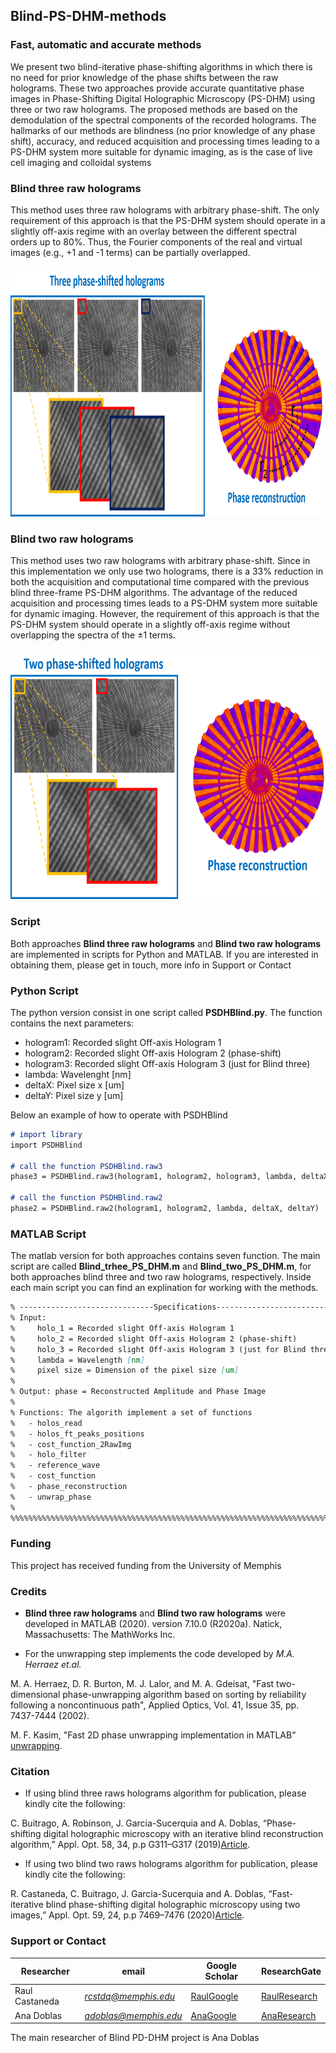 ## Blind-PS-DHM-methods
### Fast, automatic and accurate methods 

We present two blind-iterative phase-shifting algorithms in which there is no need for prior knowledge of the phase shifts between the raw holograms. These two approaches provide accurate quantitative phase images in Phase-Shifting Digital Holographic Microscopy (PS-DHM) using three or two raw holograms. The proposed methods are based on the demodulation of the spectral components of the recorded holograms. The hallmarks of our methods are blindness (no prior knowledge of any phase shift), accuracy, and reduced acquisition and processing times leading to a PS-DHM system more suitable for dynamic imaging, as is the case of live cell imaging and colloidal systems


### Blind three raw holograms

This method uses three raw holograms with arbitrary phase-shift. The only requirement of this approach is that the PS-DHM system should operate in a slightly off-axis regime with an overlay between the different spectral orders up to 80%. Thus, the Fourier components of the real and virtual images (e.g., +1 and -1 terms) can be partially overlapped. 

<p align="center">
 <img src="images/trheeRawHolograms.png" alt="hi" class="inline" width="848" height="400"/> 
</p>

### Blind two raw holograms

This method uses two raw holograms with arbitrary phase-shift. Since in this implementation we only use two holograms, there is a 33% reduction in both the acquisition and computational time compared with the previous blind three-frame PS-DHM algorithms. The advantage of the reduced acquisition and processing times leads to a PS-DHM system more suitable for dynamic imaging. However, the requirement of this approach is that the PS-DHM system should operate in a slightly off-axis regime without overlapping the spectra of the ±1 terms.

<p align="center">
 <img src="images/twoRawHolograms.png" alt="hi" class="inline" width="684" height="400"/>
</p>

### Script 
Both approaches **Blind three raw holograms** and **Blind two raw holograms** are implemented in scripts for Python and MATLAB. If you are interested in obtaining them, please get in touch, more info in Support or Contact

### Python Script 
The python version consist in one script called **PSDHBlind.py**. The function contains the next parameters:
- hologram1: Recorded slight Off-axis Hologram 1 
- hologram2: Recorded slight Off-axis Hologram 2 (phase-shift)
- hologram3: Recorded slight Off-axis Hologram 3 (just for Blind three)
- lambda: Wavelenght [nm]
- deltaX: Pixel size x [um]
- deltaY: Pixel size y [um]

Below an example of how to operate with PSDHBlind
```markdown
# import library
import PSDHBlind

# call the function PSDHBlind.raw3
phase3 = PSDHBlind.raw3(hologram1, hologram2, hologram3, lambda, deltaX, deltaY)

# call the function PSDHBlind.raw2
phase2 = PSDHBlind.raw2(hologram1, hologram2, lambda, deltaX, deltaY)
```


### MATLAB Script 
The matlab version for both approaches contains seven function. The main script are called **Blind_trhee_PS_DHM.m** and **Blind_two_PS_DHM.m**, for both approaches blind three and two raw holograms, respectively. Inside each main script you can find an explination for working with the methods.   
```markdown
% ------------------------------Specifications---------------------------------% 
% Input:                                                                       %
%     holo_1 = Recorded slight Off-axis Hologram 1                             %
%     holo_2 = Recorded slight Off-axis Hologram 2 (phase-shift)               %
%     holo_3 = Recorded slight Off-axis Hologram 3 (just for Blind three)      %
%     lambda = Wavelength [nm]                                                 % 
%     pixel size = Dimension of the pixel size [um]                            %
%                                                                              %
% Output: phase = Reconstructed Amplitude and Phase Image                      %
%                                                                              %
% Functions: The algorith implement a set of functions                         %
%   - holos_read                                                               %
%   - holos_ft_peaks_positions                                                 %
%   - cost_function_2RawImg                                                    %
%   - holo_filter                                                              %
%   - reference_wave                                                           % 
%   - cost_function                                                            %
%   - phase_reconstruction                                                     %
%   - unwrap_phase                                                             %
%                                                                              %
%%%%%%%%%%%%%%%%%%%%%%%%%%%%%%%%%%%%%%%%%%%%%%%%%%%%%%%%%%%%%%%%%%%%%%%%%%%%%%%%
```

### Funding
This project has received funding from the University of Memphis

### Credits
* **Blind three raw holograms** and **Blind two raw holograms** were developed in MATLAB (2020). version 7.10.0 (R2020a). Natick, Massachusetts: The MathWorks Inc.

* For the unwrapping step implements the code developed by *M.A. Herraez et.al.* 

M. A. Herraez, D. R. Burton, M. J. Lalor, and M. A. Gdeisat, "Fast two-dimensional phase-unwrapping algorithm based on sorting by reliability following a noncontinuous path", Applied Optics, Vol. 41, Issue 35, pp. 7437-7444 (2002).  

M. F. Kasim, "Fast 2D phase unwrapping implementation in MATLAB" [unwrapping](https://github.com/mfkasim91/unwrap_phase/). 

### Citation
* If using blind three raws holograms algorithm for publication, please kindly cite the following:

 C. Buitrago, A. Robinson, J. Garcia-Sucerquia and A. Doblas, “Phase-shifting digital holographic microscopy with an iterative blind reconstruction algorithm,” Appl. Opt. 58, 34, p.p G311–G317 (2019)[Article](https://www.osapublishing.org/ao/abstract.cfm?uri=ao-58-34-G311).

* If using two blind two raws holograms algorithm for publication, please kindly cite the following:

R. Castaneda, C. Buitrago, J. Garcia-Sucerquia and A. Doblas, “Fast-iterative blind phase-shifting digital holographic microscopy using two images,” Appl. Opt. 59, 24, p.p 7469–7476 (2020)[Article](https://www.osapublishing.org/ao/abstract.cfm?uri=ao-59-24-7469).  


### Support or Contact

| Researcher  | email | Google Scholar | ResearchGate |
| ------------- | ------------- |-------------| -------------|
| Raul Castaneda | *rcstdq@memphis.edu* | [RaulGoogle](https://scholar.google.com/citations?user=RBtkL1oAAAAJ&hl=en) | [RaulResearch](https://www.researchgate.net/profile/Raul_Castaneda_Quintero)
| Ana Doblas| *adoblas@memphis.edu* | [AnaGoogle](https://scholar.google.es/citations?user=PvvDEMYAAAAJ&hl=en) | [AnaResearch](https://www.researchgate.net/profile/Ana_Doblas2) |

The main researcher of Blind PD-DHM project is Ana Doblas 

